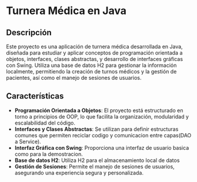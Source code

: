 # Turnera Médica en Java

## Descripción
Este proyecto es una aplicación de turnera médica desarrollada en Java, diseñada para estudiar y aplicar conceptos de programación orientada a objetos, interfaces, clases abstractas, y desarrollo de interfaces gráficas con Swing. Utiliza una base de datos H2 para gestionar la información localmente, permitiendo la creación de turnos médicos y la gestión de pacientes, así como el manejo de sesiones de usuarios.

## Características
- **Programación Orientada a Objetos**: El proyecto está estructurado en torno a principios de OOP, lo que facilita la organización, modularidad y escalabilidad del código.
- **Interfaces y Clases Abstractas**: Se utilizan para definir estructuras comunes que permiten reciclar codigo y comunicacion entre capas(DAO a Service).
- **Interfaz Gráfica con Swing**: Proporciona una interfaz de usuario basica como para la demostracion.
- **Base de datos H2**: Utiliza H2 para el almacenamiento local de datos
- **Gestión de Sesiones**: Permite el manejo de sesiones de usuarios, asegurando una experiencia segura y personalizada.

